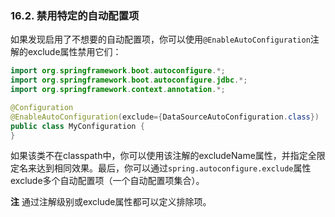 ### 16.2. 禁用特定的自动配置项

如果发现启用了不想要的自动配置项，你可以使用`@EnableAutoConfiguration`注解的exclude属性禁用它们：
```java
import org.springframework.boot.autoconfigure.*;
import org.springframework.boot.autoconfigure.jdbc.*;
import org.springframework.context.annotation.*;

@Configuration
@EnableAutoConfiguration(exclude={DataSourceAutoConfiguration.class})
public class MyConfiguration {
}
```
如果该类不在classpath中，你可以使用该注解的excludeName属性，并指定全限定名来达到相同效果。最后，你可以通过`spring.autoconfigure.exclude`属性exclude多个自动配置项（一个自动配置项集合）。

**注** 通过注解级别或exclude属性都可以定义排除项。
